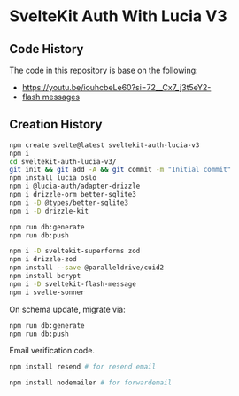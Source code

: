 # SvelteKit Auth With Lucia V3

## Code History

The code in this repository is base on the following:

- https://youtu.be/iouhcbeLe60?si=72__Cx7_j3t5eY2-
- [flash messages](https://youtu.be/hB6OkaYWS5I?si=aQn_gWg58TtICwBA)

## Creation History

```bash
npm create svelte@latest sveltekit-auth-lucia-v3
npm i
cd sveltekit-auth-lucia-v3/
git init && git add -A && git commit -m "Initial commit"
npm install lucia oslo
npm i @lucia-auth/adapter-drizzle
npm i drizzle-orm better-sqlite3
npm i -D @types/better-sqlite3
npm i -D drizzle-kit

npm run db:generate
npm run db:push

npm i -D sveltekit-superforms zod
npm i drizzle-zod
npm install --save @paralleldrive/cuid2
npm install bcrypt
npm i -D sveltekit-flash-message
npm i svelte-sonner
```

On schema update, migrate via:

```bash
npm run db:generate
npm run db:push
```

Email verification code.

```bash
npm install resend # for resend email

npm install nodemailer # for forwardemail
```
